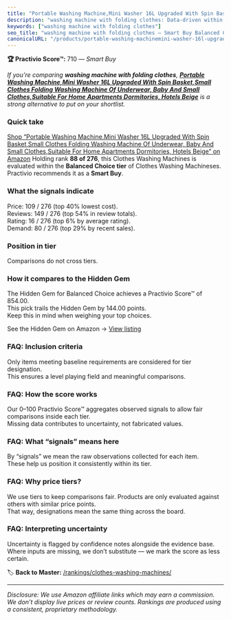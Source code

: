 ```yaml
---
title: "Portable Washing Machine,Mini Washer 16L Upgraded With Spin Basket,Small Clothes Folding Washing Machine Of Underwear, Baby And Small Clothes,Suitable For Home Apartments Dormitories, Hotels Beige"
description: "washing machine with folding clothes: Data-driven within Balanced Choice ranking using the Practivio Score™. Positioned by quality, value, demand, findability,…"
keywords: ["washing machine with folding clothes"]
seo_title: "washing machine with folding clothes — Smart Buy Balanced Choice (2025)"
canonicalURL: "/products/portable-washing-machinemini-washer-16l-upgraded-with-spin-basketsmall-clothes-folding-washing-machine-of-underwear-baby-and-small-clothessuitable-for-home-apartments-dormitories-hotels-beige-B0FF9BTH41/"
---
```


**🏆 Practivio Score™:** 710 — _Smart Buy_


*If you're comparing **washing machine with folding clothes**, **[Portable Washing Machine,Mini Washer 16L Upgraded With Spin Basket,Small Clothes Folding Washing Machine Of Underwear, Baby And Small Clothes,Suitable For Home Apartments Dormitories, Hotels Beige](https://www.amazon.com/dp/B0FF9BTH41?tag=practivio-20)** is a strong alternative to put on your shortlist.*
### Quick take
[Shop “Portable Washing Machine,Mini Washer 16L Upgraded With Spin Basket,Small Clothes Folding Washing Machine Of Underwear, Baby And Small Clothes,Suitable For Home Apartments Dormitories, Hotels Beige” on Amazon](https://www.amazon.com/dp/B0FF9BTH41?tag=practivio-20)
Holding rank **88 of 276**, this Clothes Washing Machines is evaluated within the **Balanced Choice tier** of Clothes Washing Machineses.  
Practivio recommends it as a **Smart Buy**.

### What the signals indicate
Price: 109 / 276 (top 40% lowest cost).  
Reviews: 149 / 276 (top 54% in review totals).  
Rating: 16 / 276 (top 6% by average rating).  
Demand: 80 / 276 (top 29% by recent sales).

### Position in tier
Comparisons do not cross tiers.

### How it compares to the Hidden Gem
The Hidden Gem for Balanced Choice achieves a Practivio Score™ of 854.00.  
This pick trails the Hidden Gem by 144.00 points.  
Keep this in mind when weighing your top choices.  

See the Hidden Gem on Amazon → [View listing](https://www.amazon.com/dp/B09YLKMHLH?tag=practivio-20)

### FAQ: Inclusion criteria
Only items meeting baseline requirements are considered for tier designation.  
This ensures a level playing field and meaningful comparisons.

### FAQ: How the score works
Our 0–100 Practivio Score™ aggregates observed signals to allow fair comparisons inside each tier.  
Missing data contributes to uncertainty, not fabricated values.

### FAQ: What “signals” means here
By “signals” we mean the raw observations collected for each item.  
These help us position it consistently within its tier.

### FAQ: Why price tiers?
We use tiers to keep comparisons fair. Products are only evaluated against others with similar price points.  
That way, designations mean the same thing across the board.

### FAQ: Interpreting uncertainty
Uncertainty is flagged by confidence notes alongside the evidence base.  
Where inputs are missing, we don’t substitute — we mark the score as less certain.


🏷️ **Back to Master:** [/rankings/clothes-washing-machines/](/rankings/clothes-washing-machines/)

---
_Disclosure: We use Amazon affiliate links which may earn a commission. We don’t display live prices or review counts. Rankings are produced using a consistent, proprietary methodology._
